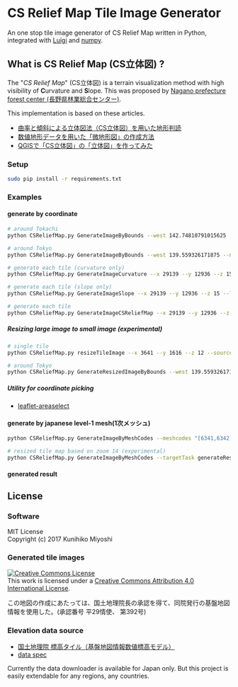 # CS Relief Map Tile Image Generator

An one stop tile image generator of CS Relief Map written in Python, integrated with [Luigi](https://github.com/spotify/luigi) and [numpy](http://www.numpy.org/).

## What is CS Relief Map (CS立体図) ?

The "*CS Relief Map*" (CS立体図) is a terrain visualization method with high visibility of **C**urvature and **S**lope. This was proposed by [Nagano prefecture forest center (長野県林業総合センター)](https://www.pref.nagano.lg.jp/ringyosogo/).

This implementation is based on these articles.

 - [曲率と傾斜による立体図法（CS立体図）を用いた地形判読](https://www.jstage.jst.go.jp/article/jjfe/56/2/56_KJ00009647426/_pdf)
 - [数値地形データを用いた「微地形図」の作成方法](http://www.pref.nagano.lg.jp/ringyosogo/seika/documents/bichikei.pdf)
 - [QGISで「CS立体図」の「立体図」を作ってみた](http://koutochas.seesaa.net/article/444171690.html)

### Setup

```sh
sudo pip install -r requirements.txt
```

### Examples

#### generate by coordinate

```sh
# around Tokachi
python CSReliefMap.py GenerateImageByBounds --west 142.74810791015625 --north 43.25320494908846 --south 42.21224516288584 --east 143.72589111328125 --zoom 14 --workers 4 --local-scheduler

# around Tokyo
python CSReliefMap.py GenerateImageByBounds --west 139.559326171875 --north 35.77994251888403 --south 35.36217605914681 --east 140.2569580078125 --zoom 15 --workers 4 --local-scheduler

# generate each tile (curvature only)
python CSReliefMap.py GenerateImageCurvature --x 29139 --y 12936 --z 15 --local-scheduler

# generate each tile (slope only)
python CSReliefMap.py GenerateImageSlope --x 29139 --y 12936 --z 15 --local-scheduler

# generate each tile
python CSReliefMap.py GenerateImageCSReliefMap --x 29139 --y 12936 --z 15 --local-scheduler

```

##### Resizing large image to small image  (experimental)
```sh
# single tile
python CSReliefMap.py resizeTileImage --x 3641 --y 1616 --z 12 --sourceZ 14 --sourceTask generateImageCSReliefMap --workers 4 --local-scheduler 

# around Tokyo
python CSReliefMap.py GenerateResizedImageByBounds --west 139.559326171875 --north 35.77994251888403 --south 35.36217605914681 --east 140.2569580078125 --zoom 10 --workers 4 --local-scheduler


```

##### Utility for coordinate picking
 
 - [leaflet-areaselect](http://heyman.github.io/leaflet-areaselect/example/)

#### generate by japanese level-1 mesh(1次メッシュ)

```sh
python CSReliefMap.py GenerateImageByMeshCodes --meshcodes "[6341,6342]" --zoom 14 --workers 4 --local-scheduler

# resized tile map based on zoom 14 (experimental)
python CSReliefMap.py GenerateImageByMeshCodes --targetTask generateResizedImageByBounds --meshcodes "[6341,6342]" --zoom 10 --workers 4 --local-scheduler


```

#### generated result

## License

### Software

MIT License  
Copyright (c) 2017 Kunihiko Miyoshi

### Generated tile images

<a rel="license" href="http://creativecommons.org/licenses/by/4.0/"><img alt="Creative Commons License" style="border-width:0" src="https://i.creativecommons.org/l/by/4.0/88x31.png" /></a><br />This work is licensed under a <a rel="license" href="http://creativecommons.org/licenses/by/4.0/">Creative Commons Attribution 4.0 International License</a>.

この地図の作成にあたっては、国土地理院長の承認を得て、同院発行の基盤地図情報を使用した。(承認番号 平29情使、 第392号)

### Elevation data source

 - [国土地理院 標高タイル（基盤地図情報数値標高モデル）](http://maps.gsi.go.jp/development/ichiran.html)
 - [data spec](https://maps.gsi.go.jp/development/demtile.html)

Currently the data downloader is available for Japan only. But this project is easily extendable for any regions, any countries.
